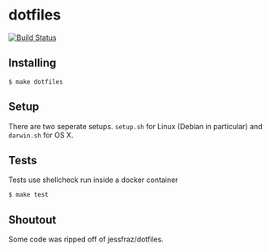# dotfiles

[![Build Status](https://travis-ci.org/zacheryph/dotfiles.svg?branch=master)](https://travis-ci.org/zacheryph/dotfiles)

## Installing

```console
$ make dotfiles
```

## Setup

There are two seperate setups. `setup.sh` for Linux (Debian in particular) and `darwin.sh` for OS X.

## Tests

Tests use shellcheck run inside a docker container

```console
$ make test
```

## Shoutout

Some code was ripped off of jessfraz/dotfiles.

